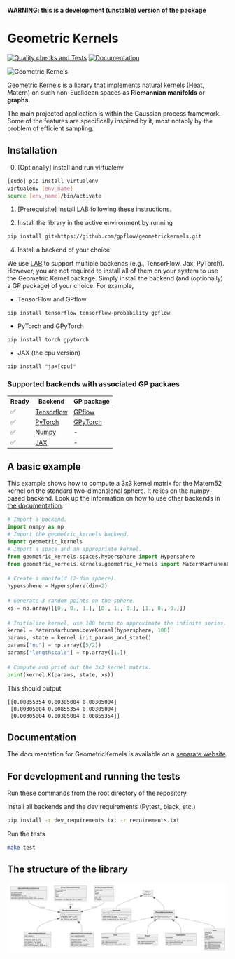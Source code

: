**WARNING: this is a development (unstable) version of the package**

# Geometric Kernels
[![Quality checks and Tests](https://github.com/GPflow/GeometricKernels/actions/workflows/quality-checks.yaml/badge.svg)](https://github.com/GPflow/GeometricKernels/actions/workflows/quality-checks.yaml)
[![Documentation](https://github.com/GPflow/GeometricKernels/actions/workflows/docs.yaml/badge.svg)](https://github.com/GPflow/GeometricKernels/actions/workflows/docs.yaml)

![Geometric Kernels](https://geometric-kernels.github.io/assets/title-sm.png)

Geometric Kernels is a library that implements natural kernels (Heat, Matérn) on such non-Euclidean spaces as **Riemannian manifolds** or **graphs**.

The main projected application is within the Gaussian process framework.
Some of the features are specifically inspired by it, most notably by the problem of efficient sampling.


##  Installation

0. [Optionally] install and run virtualenv
```bash
[sudo] pip install virtualenv
virtualenv [env_name]
source [env_name]/bin/activate
```

1. [Prerequisite] install [LAB](https://github.com/wesselb/lab) following [these instructions](https://gist.github.com/wesselb/4b44bf87f3789425f96e26c4308d0adc).

2. Install the library in the active environment by running
```bash
pip install git+https://github.com/gpflow/geometrickernels.git
```

4. Install a backend of your choice

We use [LAB](https://github.com/wesselb/lab) to support multiple backends (e.g., TensorFlow, Jax, PyTorch). However, you are not required to install all of them on your system to use the Geometric Kernel package. Simply install the backend (and (optionally) a GP package) of your choice. For example,

- TensorFlow and GPflow
```
pip install tensorflow tensorflow-probability gpflow
```

- PyTorch and GPyTorch
```
pip install torch gpytorch
```

- JAX (the cpu version)
```
pip install "jax[cpu]"
```

### Supported backends with associated GP packaes

Ready|Backend                                      | GP package
-----|---------------------------------------------|------------------------------------------
✅   |[Tensorflow](https://www.tensorflow.org/)    |[GPflow](https://github.com/GPflow/GPflow)
✅   |[PyTorch](https://github.com/pytorch/pytorch)|[GPyTorch](https://gpytorch.ai/)
✅   |[Numpy](https://numpy.org/)                  | -
✅   |[JAX](https://github.com/google/jax)         | -
 
## A basic example

This example shows how to compute a 3x3 kernel matrix for the Matern52 kernel on the standard two-dimensional sphere. It relies on the numpy-based backend. Look up the information on how to use other backends in [the documentation](TODO).

```python
# Import a backend.
import numpy as np
# Import the geometric_kernels backend.
import geometric_kernels
# Import a space and an appropriate kernel.
from geometric_kernels.spaces.hypersphere import Hypersphere
from geometric_kernels.kernels.geometric_kernels import MaternKarhunenLoeveKernel

# Create a manifold (2-dim sphere).
hypersphere = Hypersphere(dim=2)

# Generate 3 random points on the sphere.
xs = np.array([[0., 0., 1.], [0., 1., 0.], [1., 0., 0.]])

# Initialize kernel, use 100 terms to approximate the infinite series.
kernel = MaternKarhunenLoeveKernel(hypersphere, 100)
params, state = kernel.init_params_and_state()
params["nu"] = np.array([5/2])
params["lengthscale"] = np.array([1.])

# Compute and print out the 3x3 kernel matrix.
print(kernel.K(params, state, xs))
```

This should output
```
[[0.00855354 0.00305004 0.00305004]
 [0.00305004 0.00855354 0.00305004]
 [0.00305004 0.00305004 0.00855354]]
```

## Documentation

The documentation for GeometricKernels is available on a [separate website](TODO).

## For development and running the tests

Run these commands from the root directory of the repository. 

Install all backends and the dev requirements (Pytest, black, etc.)
```bash
pip install -r dev_requirements.txt -r requirements.txt
```

Run the tests
```bash
make test
```

## The structure of the library
<img alt="class diagram" src="docs/class_diagram.svg">
